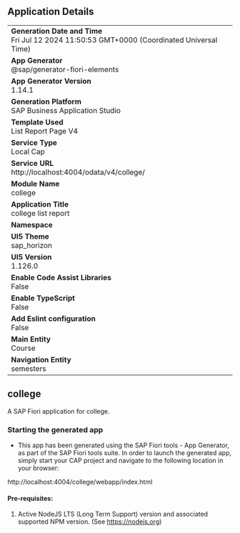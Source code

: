 ## Application Details
|               |
| ------------- |
|**Generation Date and Time**<br>Fri Jul 12 2024 11:50:53 GMT+0000 (Coordinated Universal Time)|
|**App Generator**<br>@sap/generator-fiori-elements|
|**App Generator Version**<br>1.14.1|
|**Generation Platform**<br>SAP Business Application Studio|
|**Template Used**<br>List Report Page V4|
|**Service Type**<br>Local Cap|
|**Service URL**<br>http://localhost:4004/odata/v4/college/
|**Module Name**<br>college|
|**Application Title**<br>college list report|
|**Namespace**<br>|
|**UI5 Theme**<br>sap_horizon|
|**UI5 Version**<br>1.126.0|
|**Enable Code Assist Libraries**<br>False|
|**Enable TypeScript**<br>False|
|**Add Eslint configuration**<br>False|
|**Main Entity**<br>Course|
|**Navigation Entity**<br>semesters|

## college

A SAP Fiori application for college.

### Starting the generated app

-   This app has been generated using the SAP Fiori tools - App Generator, as part of the SAP Fiori tools suite.  In order to launch the generated app, simply start your CAP project and navigate to the following location in your browser:

http://localhost:4004/college/webapp/index.html

#### Pre-requisites:

1. Active NodeJS LTS (Long Term Support) version and associated supported NPM version.  (See https://nodejs.org)



